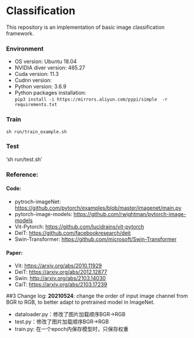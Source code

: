 # Classification
This repository is an implementation of basic image classification framework.

### Environment
+ OS version: Ubuntu 18.04
+ NVIDIA diver version: 465.27
+ Cuda version: 11.3
+ Cudnn version: 
+ Python version: 3.6.9
+ Python packages installation:   
  `pip3 install -i https://mirrors.aliyun.com/pypi/simple  -r requirements.txt`
 
### Train
`sh run/train_example.sh`

### Test
‘sh run/test.sh’
 

### Reference:
#### Code:
+ pytroch-imageNet: https://github.com/pytorch/examples/blob/master/imagenet/main.py
+ pytorch-image-models: https://github.com/rwightman/pytorch-image-models
+ Vit-Pytorch: https://github.com/lucidrains/vit-pytorch  
+ DeiT: https://github.com/facebookresearch/deit
+ Swin-Transformer: https://github.com/microsoft/Swin-Transformer  

  
#### Paper:
+ Vit: https://arxiv.org/abs/2010.11929
+ DeiT: https://arxiv.org/abs/2012.12877
+ Swin: http://arxiv.org/abs/2103.14030
+ CaiT: https://arxiv.org/abs/2103.17239

##3 Change log:
**20210524**: change the order of input image channel from BGR to RGB, to better adapt to pretrained model in ImageNet.
+ dataloader.py：修改了图片加载顺序BGR->RGB
+ test.py：修改了图片加载顺序BGR->RGB
+ train.py: 在一个epoch内保存模型时，只保存权重
